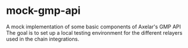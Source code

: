 # mock-gmp-api
A mock implementation of some basic components of Axelar's GMP API
The goal is to set up a local testing environment for the different relayers used in the chain integrations.